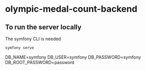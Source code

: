# olympic-medal-count-backend

## To run the server locally

The symfony CLI is needed

``` bash
symfony serve
```

DB_NAME=symfony
DB_USER=symfony
DB_PASSWORD=symfony
DB_ROOT_PASSWORD=password
